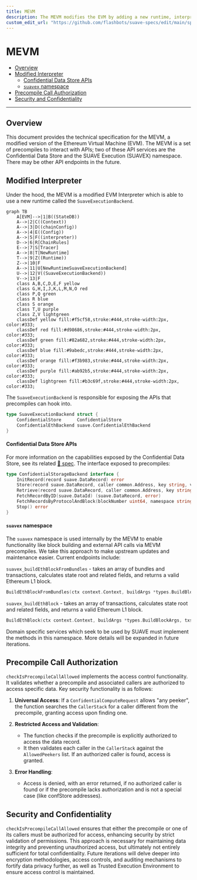 ```yaml
---
title: MEVM
description: The MEVM modifies the EVM by adding a new runtime, interpreter, and execution backend to enable anyone to create MEV applications.
custom_edit_url: "https://github.com/flashbots/suave-specs/edit/main/specs/rigil/mevm.md"
---
```


<div className="hide-in-docs">

<!-- omit from toc -->
# MEVM

<!-- TOC -->

- [Overview](#overview)
- [Modified Interpreter](#modified-interpreter)
    - [Confidential Data Store APIs](#confidential-data-store-apis)
    - [`suavex` namespace](#suavex-namespace)
- [Precompile Call Authorization](#precompile-call-authorization)
- [Security and Confidentiality](#security-and-confidentiality)

<!-- /TOC -->

---

## Overview

</div>

This document provides the technical specification for the MEVM, a modified version of the Ethereum Virtual Machine (EVM). The MEVM is a set of precompiles to interact with APIs; two of these API services are the Confidential Data Store and the SUAVE Execution (SUAVEX) namespace. There may be other API endpoints in the future.

## Modified Interpreter

Under the hood, the MEVM is a modified EVM Interpreter which is able to use a new runtime called the `SuaveExecutionBackend`.

```mermaid
graph TB
    A[EVM]-->|1|B((StateDB))
    A-->|2|C((Context))
    A-->|3|D((chainConfig))
    A-->|4|E((Config))
    A-->|5|F((interpreter))
    D-->|6|R[ChainRules]
    E-->|7|S[Tracer]
    A-->|8|T[NewRuntime]
    T-->|9|Z((Runtime))
    Z-->|10|F
    A-->|11|U[NewRuntimeSuaveExecutionBackend]
    U-->|12|V((SuaveExecutionBackend))
    V-->|13|F
    class A,B,C,D,E,F yellow
    class G,H,I,J,K,L,M,N,O red
    class P,Q green
    class R blue
    class S orange
    class T,U purple
    class Z,V lightgreen
    classDef yellow fill:#f5cf58,stroke:#444,stroke-width:2px, color:#333;
    classDef red fill:#d98686,stroke:#444,stroke-width:2px, color:#333;
    classDef green fill:#82a682,stroke:#444,stroke-width:2px, color:#333;
    classDef blue fill:#9abedc,stroke:#444,stroke-width:2px, color:#333;
    classDef orange fill:#f3b983,stroke:#444,stroke-width:2px, color:#333;
    classDef purple fill:#ab92b5,stroke:#444,stroke-width:2px, color:#333;
    classDef lightgreen fill:#b3c69f,stroke:#444,stroke-width:2px, color:#333;
```

The `SuaveExecutionBackend` is responsible for exposing the APIs that precompiles can hook into.

```go
type SuaveExecutionBackend struct {
	ConfidentialStore      ConfidentialStore
	ConfidentialEthBackend suave.ConfidentialEthBackend
}
```

#### Confidential Data Store APIs

For more information on the capabilities exposed by the Confidential Data Store, see its related [🔗 spec](./confidential-data-store.md). The interface exposed to precompiles:

```go
type ConfidentialStorageBackend interface {
	InitRecord(record suave.DataRecord) error
	Store(record suave.DataRecord, caller common.Address, key string, value []byte) (suave.DataRecord, error)
	Retrieve(record suave.DataRecord, caller common.Address, key string) ([]byte, error)
	FetchRecordByID(suave.DataId) (suave.DataRecord, error)
	FetchRecordsByProtocolAndBlock(blockNumber uint64, namespace string) []suave.DataRecord
	Stop() error
}
```

#### `suavex` namespace

The `suavex` namespace is used internally by the MEVM to enable functionality like block building and external API calls via MEVM precompiles. We take this approach to make upstream updates and maintenance easier. Current endpoints include:

`suavex_buildEthBlockFromBundles` - takes an array of bundles and transactions, calculates state root and related fields, and returns a valid Ethereum L1 block.

```go
BuildEthBlockFromBundles(ctx context.Context, buildArgs *types.BuildBlockArgs, bundles []types.SBundle) (*engine.ExecutionPayloadEnvelope, error)
```

`suavex_buildEthBlock` - takes an array of transactions, calculates state root and related fields, and returns a valid Ethereum L1 block.

```go
BuildEthBlock(ctx context.Context, buildArgs *types.BuildBlockArgs, txs types.Transactions) (*engine.ExecutionPayloadEnvelope, error)
```

Domain specific services which seek to be used by SUAVE must implement the methods in this namespace. More details will be expanded in future iterations.


##  Precompile Call Authorization
`checkIsPrecompileCallAllowed` implements the access control functionality. It validates whether a precompile and associated callers are authorized to access specific data. Key security functionality is as follows:

1. **Universal Access**: If a `ConfidentialComputeRequest` allows "any peeker", the function searches the `CallerStack` for a caller different from the precompile, granting access upon finding one.

2. **Restricted Access and Validation**:
   - The function checks if the precompile is explicitly authorized to access the data record.
   - It then validates each caller in the `CallerStack` against the `AllowedPeekers` list. If an authorized caller is found, access is granted.

3. **Error Handling**:
   - Access is denied, with an error returned, if no authorized caller is found or if the precompile lacks authorization and is not a special case (like confStore addresses).


## Security and Confidentiality

`checkIsPrecompileCallAllowed` ensures that either the precompile or one of its callers must be authorized for access, enhancing security by strict validation of permissions. This approach is necessary for maintaining data integrity and preventing unauthorized access, but ultimately not entirely sufficient for total confidentiality. Future iterations will delve deeper into encryption methodologies, access controls, and auditing mechanisms to fortify data privacy further, as well as Trusted Execution Environment to ensure access control is maintained.
